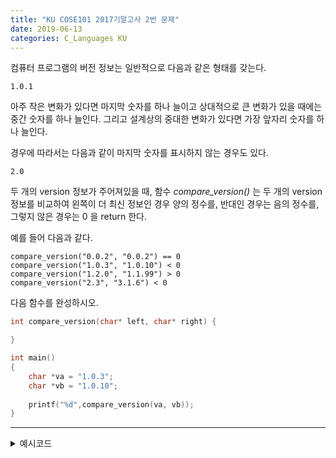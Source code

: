 ```yaml
---
title: "KU COSE101 2017기말고사 2번 문제"
date: 2019-06-13
categories: C_Languages KU
---
```


컴퓨터 프로그램의 버전 정보는 일반적으로 다음과 같은 형태를 갖는다.
```
1.0.1
```
아주 작은 변화가 있다면 마지막 숫자를 하나 늘이고 상대적으로 큰 변화가 있을 때에는 중간 숫자를 하나 늘인다.
그리고 설계상의 중대한 변화가 있다면 가장 앞자리 숫자를 하나 늘인다.

경우에 따라서는 다음과 같이 마지막 숫자를 표시하지 않는 경우도 있다.
```
2.0
```

두 개의 version 정보가 주어져있을 때, 함수 *compare_version()* 는 두 개의 version 정보를 비교하여 왼쪽이 더 최신 정보인 경우 양의 정수를,
반대인 경우는 음의 정수를, 그렇지 않은 경우는 0 을 return 한다.

예를 들어 다음과 같다.

```
compare_version("0.0.2", "0.0.2") == 0
compare_version("1.0.3", "1.0.10") < 0
compare_version("1.2.0", "1.1.99") > 0
compare_version("2.3", "3.1.6") < 0
```

다음 함수를 완성하시오.

~~~c
int compare_version(char* left, char* right) {

}

int main()
{
	char *va = "1.0.3";
	char *vb = "1.0.10";
	
	printf("%d",compare_version(va, vb));
}
~~~

***

<details><summary>예시코드</summary>
  
{% highlight c %}

#include<stdio.h>
#include<stdlib.h>
#include<string.h>

int compare_version(char* left, char* right) {
	int l[4],r[4],i=0;
	char lef[30];
	char rig[30];
	
	strcpy(lef, left);
	strcpy(rig, right);
	
	char *temp = strtok(lef,".");
	
	l[i++]=atoi(temp);
	
	while(temp!=NULL){
		temp = strtok(NULL,".");
		l[i++] = atoi(temp);
	}
	
	temp = strtok(rig,".");
	i=0;
	r[i++]=atoi(temp);
	while(temp!=NULL){
		temp = strtok(NULL,".");
		r[i++] = atoi(temp);
	}
	
	for(i=0 ; i<3 ; i++){
		if(l[i]==r[i]) continue;
		if(l[i]>r[i]){
			return 1;
		}
		if(l[i]<r[i]){
			return -1;
		}
	}
	
	return 0;
}

int main()
{
	char *va = "1.0.3";
	char *vb = "1.0.10";
	
	printf("%d",compare_version(va, vb));
}

{% endhighlight %}
  
</details>
